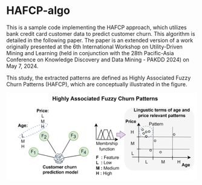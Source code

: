 # HAFCP-algo
This is a sample code implementing the HAFCP approach, which utilizes bank credit card customer data to predict customer churn. This algorithm is detailed in the following paper.
The paper is an extended version of a work originally presented at the 6th International Workshop on Utility-Driven Mining and Learning (held in conjunction with the 28th Pacific-Asia Conference on Knowledge Discovery and Data Mining - PAKDD 2024) on May 7, 2024.

This study, the extracted patterns are defined as Highly Associated Fuzzy Churn Patterns (HAFCP), which are conceptually illustrated in the figure.

![Diagram of HAFCP concept](Fig1.png)
